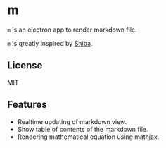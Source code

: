 # m

`m` is an electron app to render markdown file.

`m` is greatly inspired by [Shiba](https://github.com/rhysd/Shiba).

## License
MIT

## Features
* Realtime updating of markdown view.
* Show table of contents of the markdown file.
* Rendering mathematical equation using mathjax.
